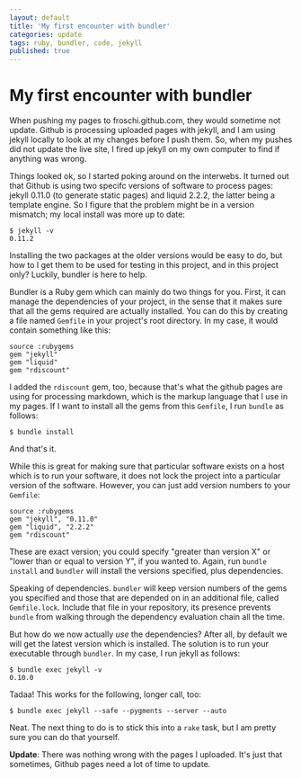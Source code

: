 ```yaml
---
layout: default
title: 'My first encounter with bundler'
categories: update
tags: ruby, bundler, code, jekyll
published: true
---
```


# My first encounter with bundler

When pushing my pages to froschi.github.com, they would sometime not update. Github is processing uploaded pages with jekyll, and I am using jekyll locally to look at my changes before I push them. So, when my pushes did not update the live site, I fired up jekyll on my own computer to find if anything was wrong.

Things looked ok, so I started poking around on the interwebs. It turned out that Github is using two specifc versions of software to process pages: jekyll 0.11.0 (to generate static pages) and liquid 2.2.2, the latter being a template engine. So I figure that the problem might be in a version mismatch; my local install was more up to date:

    $ jekyll -v
    0.11.2

Installing the two packages at the older versions would be easy to do, but how to I get them to be used for testing in this project, and in this project only? Luckily, bundler is here to help.

Bundler is a Ruby gem which can mainly do two things for you. First, it can manage the dependencies of your project, in the sense that it makes sure that all the gems required are actually installed. You can do this by creating a file named `Gemfile` in your project's root directory. In my case, it would contain something like this:

    source :rubygems
    gem "jekyll"
    gem "liquid"
    gem "rdiscount"

I added the `rdiscount` gem, too, because that's what the github pages are using for processing markdown, which is the markup language that I use in my pages. If I want to install all the gems from this `Gemfile`, I run `bundle` as follows:

    $ bundle install

And that's it.

While this is great for making sure that particular software exists on a host which is to run your software, it does not lock the project into a particular version of the software. However, you can just add version numbers to your `Gemfile`:

    source :rubygems
    gem "jekyll", "0.11.0"
    gem "liquid", "2.2.2"
    gem "rdiscount"

These are exact version; you could specify "greater than version X" or "lower than or equal to version Y", if you wanted to. Again, run `bundle install` and `bundler` will install the versions specified, plus dependencies.

Speaking of dependencies. `bundler` will keep version numbers of the gems you specified and those that are depended on in an additional file, called `Gemfile.lock`. Include that file in your repository, its presence prevents `bundle` from walking through the dependency evaluation chain all the time.

But how do we now actually _use_ the dependencies? After all, by default we will get the latest version which is installed. The solution is to run your executable through `bundler`. In my case, I run jekyll as follows:

    $ bundle exec jekyll -v
    0.10.0

Tadaa! This works for the following, longer call, too:

    $ bundle exec jekyll --safe --pygments --server --auto

Neat. The next thing to do is to stick this into a `rake` task, but I am pretty sure you can do that yourself.

**Update**: There was nothing wrong with the pages I uploaded. It's just that sometimes, Github pages need a lot of time to update.
